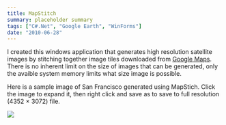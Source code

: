 ```yaml
---
title: MapStitch
summary: placeholder summary
tags: ["C#.Net", "Google Earth", "WinForms"]
date: "2010-06-28"
---
```


I created this windows application that generates high resolution satellite images by stitching together image tiles downloaded from [Google Maps](http://maps.google.com). There is no inherent limit on the size of images that can be generated, only the avaible system memory limits what size image is possible.

<!-- more -->

Here is a sample image of San Francisco generated using MapStich. Click the image to expand it, then right click and save as to save to full resolution (4352 × 3072) file.

![](sf-17z.jpg)
